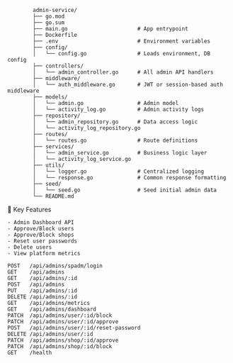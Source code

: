 

            admin-service/
            ├── go.mod
            ├── go.sum
            ├── main.go                      # App entrypoint
            ├── Dockerfile
            ├── .env                         # Environment variables
            ├── config/
            │   └── config.go                # Loads environment, DB config
            ├── controllers/
            │   └── admin_controller.go      # All admin API handlers
            ├── middleware/
            │   └── auth_middleware.go       # JWT or session-based auth middleware
            ├── models/
            │   └── admin.go                 # Admin model
            │   └── activity_log.go          # Admin activity logs
            ├── repository/
            │   └── admin_repository.go      # Data access logic
            │   └── activity_log_repository.go
            ├── routes/
            │   └── routes.go                # Route definitions
            ├── services/
            │   └── admin_service.go         # Business logic layer
            │   └── activity_log_service.go
            ├── utils/
            │   └── logger.go                # Centralized logging
            │   └── response.go              # Common response formatting
            ├── seed/
            │   └── seed.go                  # Seed initial admin data
            └── README.md




🧩 Key Features

    - Admin Dashboard API
    - Approve/Block users
    - Approve/Block shops
    - Reset user passwords
    - Delete users
    - View platform metrics

    POST   /api/admins/spadm/login
    GET    /api/admins
    GET    /api/admins/:id
    POST   /api/admins
    PUT    /api/admins/:id
    DELETE /api/admins/:id
    GET    /api/admins/metrics
    GET    /api/admins/dashboard
    PATCH  /api/admins/user/:id/block
    PATCH  /api/admins/user/:id/approve
    POST   /api/admins/user/:id/reset-password
    DELETE /api/admins/user/:id
    PATCH  /api/admins/shop/:id/approve
    PATCH  /api/admins/shop/:id/block
    GET    /health

